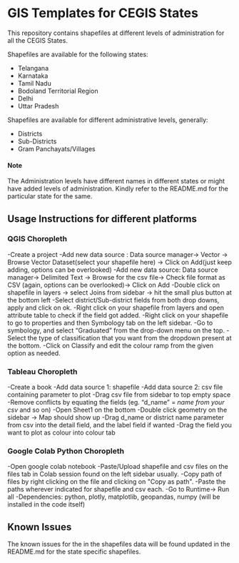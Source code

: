# GIS Templates for CEGIS States
This repository contains shapefiles at different levels of administration for all the CEGIS States. 

Shapefiles are available for the following states:  
- Telangana 
- Karnataka  
- Tamil Nadu  
- Bodoland Territorial Region
- Delhi
- Uttar Pradesh

Shapefiles are available for different administrative levels, generally:
- Districts
- Sub-Districts
- Gram Panchayats/Villages

#### Note
The Administration levels have different names in different states or might have added levels of administration. Kindly refer to the README.md for the particular state for the same.

## Usage Instructions for different platforms

### QGIS Choropleth
-Create a project 
-Add new data source : Data source manager-> Vector -> Browse Vector Dataset(select your shapefile here) -> Click on Add(just keep adding, options can be overlooked)
-Add new data source: Data source manager-> Delimited Text -> Browse for the csv file-> Check file format as CSV (again, options can be overlooked)-> Click on Add
-Double click on shapefile in layers -> select Joins from sidebar -> hit the small plus button at the bottom left
-Select district/Sub-district fields from both drop downs, apply and click on ok. 
-Right click on your shapefile from layers and open attribute table to check if the field got added. 
-Right click on your shapefile to go to properties and then Symbology tab on the left sidebar.
-Go to symbology, and select “Graduated” from the drop-down menu on the top.
-Select the type of classification that you want from the dropdown present at the bottom.
-Click on Classify and edit the colour ramp from the given option as needed.


### Tableau Choropleth
-Create a book
-Add data source 1: shapefile
-Add data source 2: csv file containing parameter to plot
-Drag csv file from sidebar to top empty space
-Remove conflicts by equating the fields (eg. “d_name” = *name from your csv* and so on)
-Open Sheet1 on the bottom
-Double click geometry on the sidebar -> Map should show up
-Drag d_name or district name parameter from csv into the detail field, and the label field if wanted
-Drag the field you want to plot as colour into colour tab

### Google Colab Python Choropleth
-Open google colab notebook
-Paste/Upload shapefile and csv files on the files tab in Colab session found on the left sidebar usually. 
-Copy path of files by right clicking on the file and clicking on "Copy as path".
-Paste the paths wherever indicated for shapefile and csv each.
-Go to Runtime-> Run all
-Dependencies: python, plotly, matplotlib, geopandas, numpy (will be installed in the code itself)


## Known Issues
The known issues for the in the shapefiles data will be found updated in the README.md for the state specific shapefiles. 
